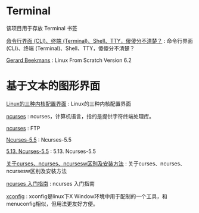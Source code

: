 # Terminal
该项目用于存放 Terminal 书签

[命令行界面 (CLI)、终端 (Terminal)、Shell、TTY，傻傻分不清楚？](https://www.techug.com/post/the-difference-between-cli-terminal-shell-tty.html) : 命令行界面 (CLI)、终端 (Terminal)、Shell、TTY，傻傻分不清楚？ 

[Gerard Beekmans](http://www.linuxfromscratch.org/lfs/view/6.2/index.html) : Linux From Scratch Version 6.2 

基于文本的图形界面
==

[Linux的三种内核配置界面](https://blog.csdn.net/waverider2012/article/details/8260575) : Linux的三种内核配置界面 

[ncurses](https://baike.baidu.com/item/ncurses/393121?fr=aladdin) : ncurses，计算机语言，指的是提供字符终端处理库。 

[ncurses](http://ftp.gnu.org/gnu/ncurses/) : FTP 

[Ncurses-5.5](http://www.linuxfromscratch.org/lfs/view/6.2/chapter06/ncurses.html) : Ncurses-5.5 

[5.13. Ncurses-5.5](http://www.linuxfromscratch.org/lfs/view/6.2/chapter05/ncurses.html) : 5.13. Ncurses-5.5 

[关于curses、ncurses、ncursesw区别及安装方法](https://blog.csdn.net/u013590407/article/details/79119377) : 关于curses、ncurses、ncursesw区别及安装方法 

[ncurses 入门指南](https://linux.cn/article-9348-1.html?pr) : ncurses 入门指南 

[xconfig](https://baike.baidu.com/item/xconfig/4537602?fr=aladdin) : xconfig是linux下X Window环境中用于配制的一个工具，和menuconfig相似，但用法更友好方便。 






